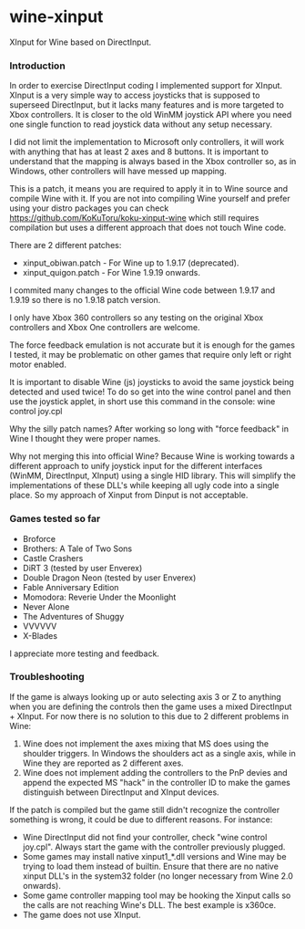 # wine-xinput
XInput for Wine based on DirectInput.

### Introduction

In order to exercise DirectInput coding I implemented support for XInput. XInput is a very simple way to access joysticks that is supposed to superseed DirectInput, but it lacks many features and is more targeted to Xbox controllers. It is closer to the old WinMM joystick API where you need one single function to read joystick data without any setup necessary.

I did not limit the implementation to Microsoft only controllers, it will work with anything that has at least 2 axes and 8 buttons. It is important to understand that the mapping is always based in the Xbox controller so, as in Windows, other controllers will have messed up mapping.

This is a patch, it means you are required to apply it in to Wine source and compile Wine with it. If you are not into compiling Wine yourself and prefer using your distro packages you can check https://github.com/KoKuToru/koku-xinput-wine which still requires compilation but uses a different approach that does not touch Wine code.

There are 2 different patches:
* xinput_obiwan.patch - For Wine up to 1.9.17 (deprecated).
* xinput_quigon.patch - For Wine 1.9.19 onwards.

I commited many changes to the official Wine code between 1.9.17 and 1.9.19 so there is no 1.9.18 patch version.

I only have Xbox 360 controllers so any testing on the original Xbox controllers and Xbox One controllers are welcome.

The force feedback emulation is not accurate but it is enough for the games I tested, it may be problematic on other games that require only left or right motor enabled.

It is important to disable Wine (js) joysticks to avoid the same joystick being detected and used twice! To do so get into the wine control panel and then use the joystick applet, in short use this command in the console: wine control joy.cpl

Why the silly patch names? After working so long with "force feedback" in Wine I thought they were proper names.

Why not merging this into official Wine? Because Wine is working towards a different approach to unify joystick input for the different interfaces (WinMM, DirectInput, XInput) using a single HID library. This will simplify the implementations of these DLL's while keeping all ugly code into a single place. So my approach of Xinput from Dinput is not acceptable.

### Games tested so far

* Broforce
* Brothers: A Tale of Two Sons
* Castle Crashers
* DiRT 3 (tested by user Enverex)
* Double Dragon Neon (tested by user Enverex)
* Fable Anniversary Edition
* Momodora: Reverie Under the Moonlight
* Never Alone
* The Adventures of Shuggy
* VVVVVV
* X-Blades

I appreciate more testing and feedback. 

### Troubleshooting

If the game is always looking up or auto selecting axis 3 or Z to anything when you are defining the controls then the game uses a mixed DirectInput + XInput. For now there is no solution to this due to 2 different problems in Wine:

1. Wine does not implement the axes mixing that MS does using the shoulder triggers. In Windows the shoulders act as a single axis, while in Wine they are reported as 2 different axes.
2. Wine does not implement adding the controllers to the PnP devies and append the expected MS "hack" in the controller ID to make the games distinguish between DirectInput and XInput devices.

If the patch is compiled but the game still didn't recognize the controller something is wrong, it could be due to different reasons. For instance:
* Wine DirectInput did not find your controller, check "wine control joy.cpl". Always start the game with the controller previously plugged.
* Some games may install native xinput1\_\*.dll versions and Wine may be trying to load them instead of builtin. Ensure that there are no native xinput DLL's in the system32 folder (no longer necessary from Wine 2.0 onwards).
* Some game controller mapping tool may be hooking the Xinput calls so the calls are not reaching Wine's DLL. The best example is x360ce.
* The game does not use XInput.
